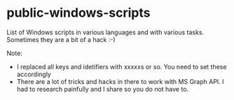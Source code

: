 # public-windows-scripts
List of Windows scripts in various languages and with various tasks. Sometimes they are a bit of a hack :-)

Note:
- I replaced all keys and idetifiers with xxxxxs or so. You need to set these accordingly
- There are a lot of tricks and hacks in there to work with MS Graph API. I had to research painfully and I share so you do not have to.